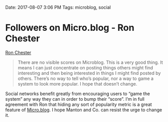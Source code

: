 Date: 2017-08-07 3:06 PM
Tags: microblog, social

# Followers on Micro.blog - Ron Chester

[Ron Chester][1]

> There are no visible scores on Microblog. This is a very good thing. It means I can just concentrate on posting things others might find interesting and then being interested in things I might find posted by others. There’s no way to tell who’s popular, nor a way to game a system to look more popular. I hope that doesn’t change.

Social networks benefit greatly from encouraging users to “game the system” any way they can in order to bump their “score”. I’m in full agreement with Ron  that hiding any sort of popularity metric is a great feature of [Micro.blog][2]. I hope Manton and Co. can resist the urge to change it.


[1]:	http://ron.blot.im/microblog-followers
[2]:	https://micro.blog/